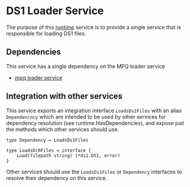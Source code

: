 # DS1 Loader Service
The purpose of this [runtime](https://github.com/gravestench/runtime) service is
to provide a single service that is responsible for loading DS1 files.

## Dependencies
This service has a single dependency on the MPQ loader service
* [mpq loader service](../mpqLoader)

## Integration with other services
This service exports an integration interface `LoadsDs1Files` with an alias
`Dependencncy` which are intended to be used by other services for dependency
resolution (see runtime.HasDependencies), and expose just the methods which
other services should use.
```golang
type Dependency = LoadsDs1Files

type LoadsDc6Files = interface {
    Load(filepath string) (*ds1.DS1, error)
}
```

Other services should use the `LoadsDs1Files` or `Dependency` interfaces to resolve
their dependency on this service.
